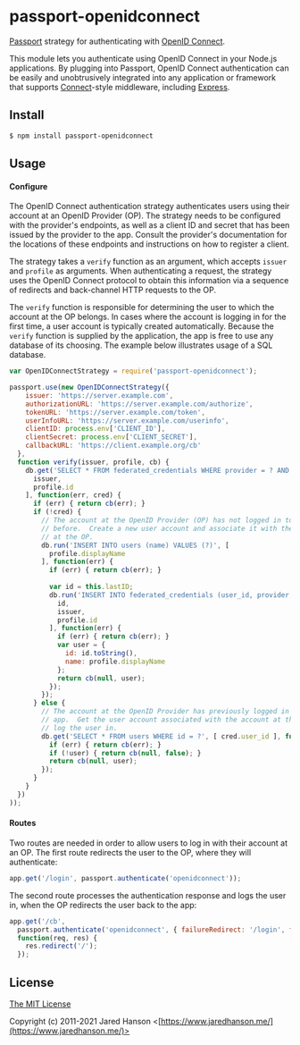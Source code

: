 # passport-openidconnect

[Passport](https://www.passportjs.org/) strategy for authenticating
with [OpenID Connect](https://openid.net/connect/).

This module lets you authenticate using OpenID Connect in your Node.js
applications.  By plugging into Passport, OpenID Connect authentication can be
easily and unobtrusively integrated into any application or framework that
supports [Connect](https://github.com/senchalabs/connect#readme)-style
middleware, including [Express](https://expressjs.com/).

## Install

```sh
$ npm install passport-openidconnect
```

## Usage

#### Configure

The OpenID Connect authentication strategy authenticates users using their
account at an OpenID Provider (OP).  The strategy needs to be configured with
the provider's endpoints, as well as a client ID and secret that has been issued
by the provider to the app.  Consult the provider's documentation for the
locations of these endpoints and instructions on how to register a client.

The strategy takes a `verify` function as an argument, which accepts `issuer`
and `profile` as arguments.  When authenticating a request, the strategy uses
the OpenID Connect protocol to obtain this information via a sequence of
redirects and back-channel HTTP requests to the OP.

The `verify` function is responsible for determining the user to which the
account at the OP belongs.  In cases where the account is logging in for the
first time, a user account is typically created automatically.  Because the
`verify` function is supplied by the application, the app is free to use any
database of its choosing.  The example below illustrates usage of a SQL
database.

```js
var OpenIDConnectStrategy = require('passport-openidconnect');

passport.use(new OpenIDConnectStrategy({
    issuer: 'https://server.example.com',
    authorizationURL: 'https://server.example.com/authorize',
    tokenURL: 'https://server.example.com/token',
    userInfoURL: 'https://server.example.com/userinfo',
    clientID: process.env['CLIENT_ID'],
    clientSecret: process.env['CLIENT_SECRET'],
    callbackURL: 'https://client.example.org/cb'
  },
  function verify(issuer, profile, cb) {
    db.get('SELECT * FROM federated_credentials WHERE provider = ? AND subject = ?', [
      issuer,
      profile.id
    ], function(err, cred) {
      if (err) { return cb(err); }
      if (!cred) {
        // The account at the OpenID Provider (OP) has not logged in to this app
        // before.  Create a new user account and associate it with the account
        // at the OP.
        db.run('INSERT INTO users (name) VALUES (?)', [
          profile.displayName
        ], function(err) {
          if (err) { return cb(err); }
          
          var id = this.lastID;
          db.run('INSERT INTO federated_credentials (user_id, provider, subject) VALUES (?, ?, ?)', [
            id,
            issuer,
            profile.id
          ], function(err) {
            if (err) { return cb(err); }
            var user = {
              id: id.toString(),
              name: profile.displayName
            };
            return cb(null, user);
          });
        });
      } else {
        // The account at the OpenID Provider has previously logged in to the
        // app.  Get the user account associated with the account at the OP and
        // log the user in.
        db.get('SELECT * FROM users WHERE id = ?', [ cred.user_id ], function(err, user) {
          if (err) { return cb(err); }
          if (!user) { return cb(null, false); }
          return cb(null, user);
        });
      }
    }
  })
));
```

#### Routes

Two routes are needed in order to allow users to log in with their account at an
OP.  The first route redirects the user to the OP, where they will authenticate:

```js
app.get('/login', passport.authenticate('openidconnect'));
```

The second route processes the authentication response and logs the user in,
when the OP redirects the user back to the app:

```js
app.get('/cb',
  passport.authenticate('openidconnect', { failureRedirect: '/login', failureMessage: true }),
  function(req, res) {
    res.redirect('/');
  });
```

## License

[The MIT License](https://opensource.org/licenses/MIT)

Copyright (c) 2011-2021 Jared Hanson <[https://www.jaredhanson.me/](https://www.jaredhanson.me/)>


